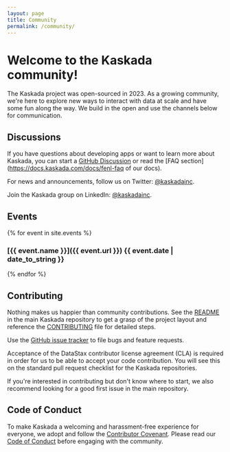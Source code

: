 ```yaml
---
layout: page
title: Community
permalink: /community/
---
```


# Welcome to the Kaskada community!

The Kaskada project was open-sourced in 2023. As a growing community, we're here to explore new ways to interact with data at scale and have some fun along the way. We build in the open and use the channels below for communication.

## Discussions

If you have questions about developing apps or want to learn more about Kaskada, you can start a [GitHub Discussion](https://github.com/kaskada-ai/kaskada/discussions) or read the [FAQ section](https://docs.kaskada.com/docs/fenl-faq of our docs).

For news and announcements, follow us on Twitter: [@kaskadainc](https://twitter.com/kaskadainc).

Join the Kaskada group on LinkedIn: [@kaskadainc](https://www.linkedin.com/company/kaskadainc).

## Events

{% for event in site.events %}
### [{{ event.name }}]({{ event.url }}) {{ event.date | date_to_string }}
{% endfor %}

## Contributing

Nothing makes us happier than community contributions. See the [README](https://github.com/kaskada-ai/kaskada/blob/main/README.md) in the main Kaskada repository to get a grasp of the project layout and reference the [CONTRIBUTING](https://github.com/kaskada-ai/kaskada/blob/main/CONTRIBUTING.md) file for detailed steps.

Use the [GitHub issue tracker](https://github.com/kaskada-ai) to file bugs and feature requests.

Acceptance of the DataStax contributor license agreement (CLA) is required in order for us to be able to accept your code contribution. You will see this on the standard pull request checklist for the Kaskada repositories.

If you're interested in contributing but don't know where to start, we also recommend looking for a good first issue in the main repository.

## Code of Conduct

To make Kaskada a welcoming and harassment-free experience for everyone, we adopt and follow the [Contributor Covenant](https://www.contributor-covenant.org/). Please read our [Code of Conduct](https://github.com/kaskada-ai/kaskada/blob/main/CODE_OF_CONDUCT.md) before engaging with the community.

